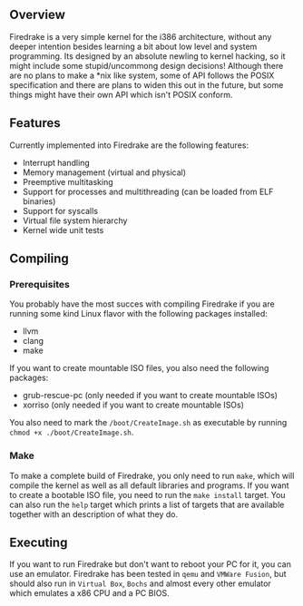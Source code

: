 ## Overview
Firedrake is a very simple kernel for the i386 architecture, without any deeper intention besides learning a bit about low level and system programming. Its designed by an absolute newling to kernel hacking, so it might include some stupid/uncommong design decisions! Although there are no plans to make a *nix like system, some of API follows the POSIX specification and there are plans to widen this out in the future, but some things might have their own API which isn't POSIX conform.

## Features
Currently implemented into Firedrake are the following features:

  * Interrupt handling
  * Memory management (virtual and physical)
  * Preemptive multitasking
  * Support for processes and multithreading (can be loaded from ELF binaries)
  * Support for syscalls
  * Virtual file system hierarchy
  * Kernel wide unit tests

## Compiling
### Prerequisites
You probably have the most succes with compiling Firedrake if you are running some kind Linux flavor with the following packages installed:

  * llvm
  * clang
  * make

If you want to create mountable ISO files, you also need the following packages:

  * grub-rescue-pc (only needed if you want to create mountable ISOs)
  * xorriso (only needed if you want to create mountable ISOs)

You also need to mark the `/boot/CreateImage.sh` as executable by running `chmod +x ./boot/CreateImage.sh`.

### Make
To make a complete build of Firedrake, you only need to run `make`, which will compile the kernel as well as all default libraries and programs. If you want to create a bootable ISO file, you need to run the `make install` target. 
You can also run the `help` target which prints a list of targets that are available together with an description of what they do.

## Executing
If you want to run Firedrake but don't want to reboot your PC for it, you can use an emulator. Firedrake has been tested in `qemu` and `VMWare Fusion`, but should also run in `Virtual Box`, `Bochs` and almost every other emulator which emulates a x86 CPU and a PC BIOS.